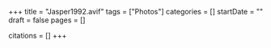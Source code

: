 +++
title = "Jasper1992.avif"
tags = ["Photos"]
categories = []
startDate = ""
draft = false
pages = []

citations = []
+++
